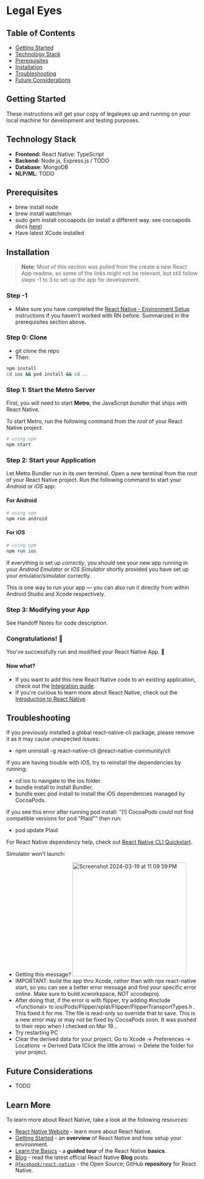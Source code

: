 

# Legal Eyes

## Table of Contents
- [Getting Started](#getting-started)
- [Technology Stack](#technology-stack)
- [Prerequisites](#prerequisites)
- [Installation](#installation)
- [Troubleshooting](#troubleshooting)
- [Future Considerations](#future-considerations)

## Getting Started
These instructions will get your copy of legaleyes up and running on your local machine for development and testing purposes. 

## Technology Stack

- **Frontend:** React Native: TypeScript
- **Backend:** Node.js, Express.js / TODO
- **Database:** MongoDB
- **NLP/ML**: TODO

## Prerequisites
  - brew install node
  - brew install watchman
  - sudo gem install cocoapods (or install a different way. see cocoapods docs [here](https://guides.cocoapods.org/using/getting-started.html))
  - Have latest XCode installed

## Installation

>**Note**: Most of this section was pulled from the create a new React App readme, so some of the links might not be relevant, but still follow steps -1 to 3 to set up the app for development.

### Step -1
- Make sure you have completed the [React Native - Environment Setup](https://reactnative.dev/docs/set-up-your-environment) instructions if you haven't worked with RN before. Summarized in the prerequisites section above.

### Step 0: Clone
- git clone the repo
- Then:
```bash
npm install
cd ios && pod install && cd ..
```

### Step 1: Start the Metro Server

First, you will need to start **Metro**, the JavaScript _bundler_ that ships _with_ React Native.

To start Metro, run the following command from the _root_ of your React Native project:

```bash
# using npm
npm start
```

### Step 2: Start your Application

Let Metro Bundler run in its _own_ terminal. Open a _new_ terminal from the _root_ of your React Native project. Run the following command to start your _Android_ or _iOS_ app:

#### For Android

```bash
# using npm
npm run android
```

#### For iOS

```bash
# using npm
npm run ios
```

If everything is set up _correctly_, you should see your new app running in your _Android Emulator_ or _iOS Simulator_ shortly provided you have set up your emulator/simulator correctly.

This is one way to run your app — you can also run it directly from within Android Studio and Xcode respectively.

### Step 3: Modifying your App

See Handoff Notes for code description.

### Congratulations! :tada:

You've successfully run and modified your React Native App. :partying_face:

#### Now what?

- If you want to add this new React Native code to an existing application, check out the [Integration guide](https://reactnative.dev/docs/integration-with-existing-apps).
- If you're curious to learn more about React Native, check out the [Introduction to React Native](https://reactnative.dev/docs/getting-started).

## Troubleshooting

If you previously installed a global react-native-cli package, please remove it as it may cause unexpected issues:
  - npm uninstall -g react-native-cli @react-native-community/cli

If you are having trouble with iOS, try to reinstall the dependencies by running:
  - cd ios to navigate to the ios folder.
  - bundle install to install Bundler.
  - bundle exec pod install to install the iOS dependencies managed by CocoaPods.

If you see this error after running pod install: "[!] CocoaPods could not find compatible versions for pod "Plaid"" then run:
  - pod update Plaid

For React Native dependency help, check out [React Native CLI Quickstart](https://reactnative.dev/docs/environment-setup).

Simulator won't launch:
- Getting this message? <img width="300" alt="Screenshot 2024-03-19 at 11 09 59 PM" src="https://github.com/Summely/Sumly-Mob/assets/134799184/2586a069-44b7-4c47-b4ac-203a02ff2b72">
- IMPORTANT: build the app thru Xcode, rather than with npx react-native start, so you can see a better error message and find your specific error online. Make sure to build xcworkspace, NOT xccodeproj.
- After doing that, if the error is with flipper, try adding #include \<functional\> to ios/Pods/Flipper/xplat/Flipper/FlipperTransportTypes.h . This fixed it for me. The file is read-only so override that to save. This is a new error may or may not be fixed by CocoaPods soon. It was pushed to their repo when I checked on Mar 19...
- Try restarting PC
- Clear the derived data for your project. Go to Xcode -> Preferences -> Locations -> Derived Data (Click the little arrow) -> Delete the folder for your project.
  
## Future Considerations
  - TODO

## Learn More

To learn more about React Native, take a look at the following resources:

- [React Native Website](https://reactnative.dev) - learn more about React Native.
- [Getting Started](https://reactnative.dev/docs/environment-setup) - an **overview** of React Native and how setup your environment.
- [Learn the Basics](https://reactnative.dev/docs/getting-started) - a **guided tour** of the React Native **basics**.
- [Blog](https://reactnative.dev/blog) - read the latest official React Native **Blog** posts.
- [`@facebook/react-native`](https://github.com/facebook/react-native) - the Open Source; GitHub **repository** for React Native.
